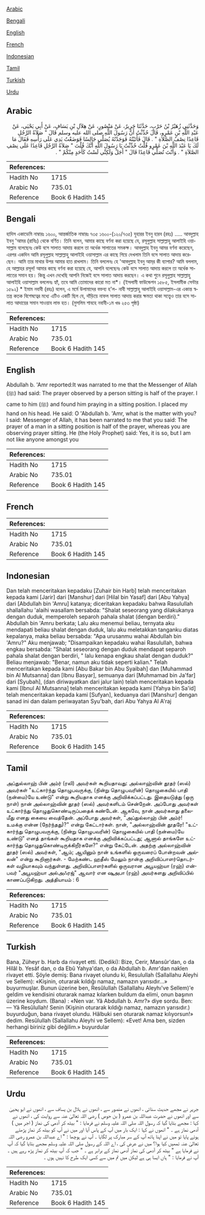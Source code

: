 [Arabic](#arabic)

[Bengali](#bengali)

[English](#english)

[French](#french)

[Indonesian](#indonesian)

[Tamil](#tamil)

[Turkish](#turkish)

[Urdu](#urdu)

## Arabic


<div dir="rtl" lang="ar" style={{fontSize:'larger',backgroundColor:'#f8f9fa',padding:20}}>
وَحَدَّثَنِي زُهَيْرُ بْنُ حَرْبٍ، حَدَّثَنَا جَرِيرٌ، عَنْ مَنْصُورٍ، عَنْ هِلاَلِ بْنِ يَسَافٍ، عَنْ أَبِي يَحْيَى، عَنْ عَبْدِ اللَّهِ بْنِ عَمْرٍو، قَالَ حُدِّثْتُ أَنَّ رَسُولَ اللَّهِ صلى الله عليه وسلم قَالَ ‏"‏ صَلاَةُ الرَّجُلِ قَاعِدًا نِصْفُ الصَّلاَةِ ‏"‏ ‏.‏ قَالَ فَأَتَيْتُهُ فَوَجَدْتُهُ يُصَلِّي جَالِسًا فَوَضَعْتُ يَدِي عَلَى رَأْسِهِ فَقَالَ مَا لَكَ يَا عَبْدَ اللَّهِ بْنَ عَمْرٍو قُلْتُ حُدِّثْتُ يَا رَسُولَ اللَّهِ أَنَّكَ قُلْتَ ‏"‏ صَلاَةُ الرَّجُلِ قَاعِدًا عَلَى نِصْفِ الصَّلاَةِ ‏"‏ ‏.‏ وَأَنْتَ تُصَلِّي قَاعِدًا قَالَ ‏"‏ أَجَلْ وَلَكِنِّي لَسْتُ كَأَحَدٍ مِنْكُمْ ‏"‏ ‏.‏
</div>
<div style={{backgroundColor:'#f8f9fa',padding:20, marginBottom: 10}}><table> <thead> <tr> <th>References:</th> <th></th> </tr> </thead> <tbody><tr><td>Hadith No</td><td>1715</td></tr><tr><td>Arabic No</td><td>735.01</td></tr><tr><td>Reference</td><td>Book 6 Hadith 145</td></tr></tbody></table></div>

## Bengali


<div dir="ltr" lang="bn" style={{fontSize:'larger',backgroundColor:'#f8f9fa',padding:20}}>
হাদিস একাডেমি নাম্বারঃ ১৬০০, আন্তর্জাতিক নাম্বারঃ ৭৩৫ ১৬০০-(১২০/৭৩৫) যুহারর ইবনু হারব (রহঃ) ..... আবদুল্লাহ ইবনু 'আমর (রাযিঃ) থেকে বর্ণিত। তিনি বলেন, আমার কাছে বর্ণনা করা হয়েছে যে, রসূলুল্লাহ সাল্লাল্লাহু আলাইহি ওয়াসাল্লাম বলেছেনঃ কেউ বসে সালাত আদায় করলে তা অর্ধেক সালাতের সমকক্ষ। আবদুল্লাহ ইবনু আমর বর্ণনা করেছেন, এরপর একদিন আমি রসূলুল্লাহ সাল্লাল্লাহু আলাইহি ওয়াসাল্লাম এর কাছে গিয়ে দেখলাম তিনি বসে সালাত আদায় করেছেন। আমি তার মাথার উপর আমার হাত রাখলাম। তিনি বললেনঃ হে 'আবদুল্লাহ ইবনু আম্‌র কী ব্যাপার? আমি বললাম, হে আল্লাহর রসূল! আমার কাছে বর্ণনা করা হয়েছে যে, আপনি বলেছেনঃ কেউ বসে সালাত আদায় করলে তা অর্ধেক সালাতের সমান হয়। কিন্তু এখন দেখেছি আপনি নিজেই বসে সালাত আদায় করছেন। এ কথা শুনে রসূলুল্লাহ সাল্লাল্লাহু আলাইহি ওয়াসাল্লাম বললেনঃ হ্যাঁ, তবে আমি তোমাদের কারো মত না*। (ইসলামী ফাউন্ডেশন ১৫৮৫, ইসলামীক সেন্টার ১৫৯২) * ইমাম নবাবী (রহঃ) বলেন, এ মর্মে উলামাদের বক্তব্য হ'ল- নাবী সাল্লাল্লাহু আলাইহি ওয়াসাল্লাম-এর একান্ত স্বতন্ত্র কতক বিশেষত্বের মধ্যে এটিও একটি ছিল যে, দাঁড়িয়ে নাফল সালাত আদায় করার ক্ষমতা থাকা সত্ত্বেও তার বসে সালাত আদায়ের সমান সাওয়াব লাভ হত। (মুসলিম শাবহে নবাবী-১ম খণ্ড ২৫৩ পৃষ্ঠা)
</div>
<div style={{backgroundColor:'#f8f9fa',padding:20, marginBottom: 10}}><table> <thead> <tr> <th>References:</th> <th></th> </tr> </thead> <tbody><tr><td>Hadith No</td><td>1715</td></tr><tr><td>Arabic No</td><td>735.01</td></tr><tr><td>Reference</td><td>Book 6 Hadith 145</td></tr></tbody></table></div>

## English


<div dir="ltr" lang="en" style={{fontSize:'larger',backgroundColor:'#f8f9fa',padding:20}}>
Abdullah b. 'Amr reported:It was narrated to me that the Messenger of Allah (ﷺ) had said: The prayer observed by a person sitting is half of the prayer. I came to him (ﷺ) and found him praying in a sitting position. I placed my hand on his head. He said: O 'Abdullah b. 'Amr, what is the matter with you? I said: Messenger of Allah, it has been narrated to me that you said: The prayer of a man in a sitting position is half of the prayer, whereas you are observing prayer sitting. He (the Holy Prophet) said: Yes, it is so, but I am not like anyone amongst you
</div>
<div style={{backgroundColor:'#f8f9fa',padding:20, marginBottom: 10}}><table> <thead> <tr> <th>References:</th> <th></th> </tr> </thead> <tbody><tr><td>Hadith No</td><td>1715</td></tr><tr><td>Arabic No</td><td>735.01</td></tr><tr><td>Reference</td><td>Book 6 Hadith 145</td></tr></tbody></table></div>

## French


<div dir="ltr" lang="fr" style={{fontSize:'larger',backgroundColor:'#f8f9fa',padding:20}}>

</div>
<div style={{backgroundColor:'#f8f9fa',padding:20, marginBottom: 10}}><table> <thead> <tr> <th>References:</th> <th></th> </tr> </thead> <tbody><tr><td>Hadith No</td><td>1715</td></tr><tr><td>Arabic No</td><td>735.01</td></tr><tr><td>Reference</td><td>Book 6 Hadith 145</td></tr></tbody></table></div>

## Indonesian


<div dir="ltr" lang="id" style={{fontSize:'larger',backgroundColor:'#f8f9fa',padding:20}}>
Dan telah menceritakan kepadaku [Zuhair bin Harb] telah menceritakan kepada kami [Jarir] dari [Manshur] dari [Hilal bin Yasaf] dari [Abu Yahya] dari [Abdullah bin 'Amru] katanya; diceritakan kepadaku bahwa Rasulullah shallallahu 'alaihi wasallam bersabda: "Shalat seseorang yang dilakukanya dengan duduk, memperoleh separoh pahala shalat (dengan berdiri)." Abdullah bin 'Amru berkata; Lalu aku menemui beliau, ternyata aku mendapati beliau shalat dengan duduk, lalu aku meletakkan tanganku diatas kepalanya, maka beliau bersabda: "Apa urusanmu wahai Abdullah bin 'Amru?" Aku menjawab; "Disampaikan kepadaku wahai Rasulullah, bahwa engkau bersabda: "Shalat seseorang dengan duduk mendapat separoh pahala shalat dengan berdiri, " lalu kenapa engkau shalat dengan duduk?" Beliau menjawab: "Benar, namun aku tidak seperti kalian." Telah menceritakan kepada kami [Abu Bakar bin Abu Syaibah] dan [Muhammad bin Al Mutsanna] dan [Ibnu Basyar], semuanya dari [Muhmamad bin Ja'far] dari [Syubah], (dan diriwayatkan dari jalur lain) telah menceritakan kepada kami [Ibnul Al Mutsanna] telah menceritakan kepada kami [Yahya bin Sa'id] telah menceritakan kepada kami [Sufyan], keduanya dari [Manshur] dengan sanad ini dan dalam periwayatan Syu'bah, dari Abu Yahya Al A'raj
</div>
<div style={{backgroundColor:'#f8f9fa',padding:20, marginBottom: 10}}><table> <thead> <tr> <th>References:</th> <th></th> </tr> </thead> <tbody><tr><td>Hadith No</td><td>1715</td></tr><tr><td>Arabic No</td><td>735.01</td></tr><tr><td>Reference</td><td>Book 6 Hadith 145</td></tr></tbody></table></div>

## Tamil


<div dir="ltr" lang="ta" style={{fontSize:'larger',backgroundColor:'#f8f9fa',padding:20}}>
அப்துல்லாஹ் பின் அம்ர் (ரலி) அவர்கள் கூறியதாவது: அல்லாஹ்வின் தூதர் (ஸல்) அவர்கள் "உட்கார்ந்து தொழுபவருக்கு, (நின்று தொழுபவரின்) தொழுகையில் பாதி (நன்மை)யே உண்டு" என்று கூறியதாக எனக்கு அறிவிக்கப்பட்டது. இதையடுத்து (ஒரு நாள்) நான் அல்லாஹ்வின் தூதர் (ஸல்) அவர்களிடம் சென்றேன். அப்போது அவர்கள் உட்கார்ந்து தொழுதுகொண்டிருப்பதைக் கண்டேன். ஆகவே, நான் அவர்களது தலைமீது எனது கையை வைத்தேன். அப்போது அவர்கள், "அப்துல்லாஹ் பின் அம்ர்! உமக்கு என்ன (நேர்ந்தது)?" என்று கேட்டார்கள். நான், "அல்லாஹ்வின் தூதரே! "உட்கார்ந்து தொழுபவருக்கு, (நின்று தொழுபவரின்) தொழுகையில் பாதி (நன்மை)யே உண்டு" எனத் தாங்கள் கூறியதாக எனக்கு அறிவிக்கப்பட்டது; ஆனால் தாங்களே உட்கார்ந்து தொழுதுகொண்டிருக்கிறீர்களே?" என்று கேட்டேன். அதற்கு அல்லாஹ்வின் தூதர் (ஸல்) அவர்கள், "ஆம்; ஆயினும் நான் உங்களில் ஒருவரைப் போன்றவன் அல்லன்" என்று கூறினார்கள். - மேற்கண்ட ஹதீஸ் மேலும் நான்கு அறிவிப்பாளர்தொடர்கள் வழியாகவும் வந்துள்ளது. அறிவிப்பாளர்களில் ஒருவரான அபூயஹ்யா (ரஹ்) என்பவர் "அபூயஹ்யா அல்அஃரஜ்" ஆவார் என ஷுஅபா (ரஹ்) அவர்களது அறிவிப்பில் காணப்படுகிறது. அத்தியாயம் : 6
</div>
<div style={{backgroundColor:'#f8f9fa',padding:20, marginBottom: 10}}><table> <thead> <tr> <th>References:</th> <th></th> </tr> </thead> <tbody><tr><td>Hadith No</td><td>1715</td></tr><tr><td>Arabic No</td><td>735.01</td></tr><tr><td>Reference</td><td>Book 6 Hadith 145</td></tr></tbody></table></div>

## Turkish


<div dir="ltr" lang="tr" style={{fontSize:'larger',backgroundColor:'#f8f9fa',padding:20}}>
Bana, Züheyr b. Harb da rivayet etti. (Dediki): Bize, Cerir, Mansûr'dan, o da Hilâl b. Yesâf dan, o da Ebû Yahya'dan, o da Abdullah b. Amr'dan naklen rivayet etti. Şöyle demiş: Bana rivayet olundu ki, Resulullah (Sallallahu Aleyhi ve Sellem): «Kişinin, oturarak kıldığı namaz, namazın yarısıdır...» buyurmuşlar. Bunun üzerine ben, Resûlullah (Sallallahu Aleyhı've Sellem)'e geldim ve kendisini oturarak namaz kılarken buldum da elimi, onun başının üzerine koydum. (Bana) : «Nen var. Yâ Abdullah b. Amr?» diye sordu. Ben: — Yâ Resûlullah! Senin (Kişinin oturarak kıldığı namaz, namazın yarısıdır.) buyurduğun, bana rivayet olundu. Hâlbuki sen oturarak namaz kılıyorsun!» dedim. Resûlullah (Sallallahu Aleyhi ve Sellem): «Evet! Ama ben, sizden herhangi biriniz gibi değilim.» buyurdular
</div>
<div style={{backgroundColor:'#f8f9fa',padding:20, marginBottom: 10}}><table> <thead> <tr> <th>References:</th> <th></th> </tr> </thead> <tbody><tr><td>Hadith No</td><td>1715</td></tr><tr><td>Arabic No</td><td>735.01</td></tr><tr><td>Reference</td><td>Book 6 Hadith 145</td></tr></tbody></table></div>

## Urdu


<div dir="rtl" lang="ur" style={{fontSize:'larger',backgroundColor:'#f8f9fa',padding:20}}>
جریر نے مجھے حدیث سنائی ، انھوں نے منصور سے ، انھوں نے ہلال بن یساف سے ، انھوں نے ابو یحییٰ سے اور انھوں نے حضرت عبداللہ بن عمرو ( بن حوص ) رضی اللہ تعالیٰ عنہ سے روایت کی ، انھوں نے کہا : مجھے بتایا گیا کہ رسول اللہ صلی اللہ علیہ وسلم نے فرمایا : " بیٹھ کر آدمی کی نماز ( اجر میں ) آدھی نماز ہے ۔ " انھوں نے کہا : ایک بار میں آپ کے پاس آیا اور میں نے آپ کو بیٹھ کر نماز پڑھتے ہوئے پایا تو میں نے اپنا ہاتھ آپ کے سر مبارک پر لگایا ۔ آپ نے ہوچھا : " اے عبداللہ بن عمرو رضی اللہ تعالیٰ عنہ تمھیں کیا ہوا؟ میں نے عرض کی ، اے اللہ کے رسول صلی اللہ علیہ وسلم مجھے بتایا گیا کہ آپ نے فرمایا ہے " بیٹھ کر آدمی کی نماز آدھی نماز کے برابر ہے ۔ " جب کہ آپ بیٹھ کر نماز پڑھ رہے ہیں ۔ آپ نے فرمایا : " ہاں ایسا ہی ہے لیکن میں تم میں سے کسی ایک طرح کا نہیں ہوں ۔
</div>
<div style={{backgroundColor:'#f8f9fa',padding:20, marginBottom: 10}}><table> <thead> <tr> <th>References:</th> <th></th> </tr> </thead> <tbody><tr><td>Hadith No</td><td>1715</td></tr><tr><td>Arabic No</td><td>735.01</td></tr><tr><td>Reference</td><td>Book 6 Hadith 145</td></tr></tbody></table></div>